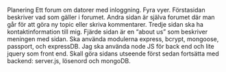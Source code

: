 Planering
Ett forum om datorer med inloggning. Fyra vyer. Förstasidan beskriver vad som gäller i forumet. Andra sidan är själva forumet där man går för att göra ny topic eller skriva kommentarer. Tredje sidan ska ha kontaktinformation till mig. Fjärde sidan är en “about us” som beskriver meningen med sidan. Ska använda modulerna express, bcrypt, mongoose, passport, och expressDB. Jag ska använda node JS för back end och lite jquery som front end. Skall göra sidans utseende först sedan fortsätta med backend: server.js, lösenord och mongoDB.